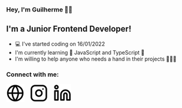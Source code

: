 <style>
  div {
    display: flex;
    flex-flow: row wrap;
    gap: 15px;
  }
</style>

### Hey, I'm Guilherme 👊🏻

## I'm a Junior Frontend Developer!
 - 💻 I've started coding on 16/01/2022
 - I'm currently learning 📒 JavaScript and TypeScript 📘
 - I'm willing to help anyone who needs a hand in their projects 💁🏻‍♂️

### Connect with me:
<div>
<a href="https://guilhermescr.github.io/startse-desafio-moduloIV/" target="_blank" rel="external"><img src="icons/globe.svg"></a>
<a href="https://www.instagram.com/guiidev_/" target="_blank" rel="external"><img src="icons/instagram.svg"></a>
<a href="https://www.linkedin.com/in/guilherme-rocha-b3709a230/" target="_blank" rel="external"><img src="icons/linkedin.svg"></a>
</div>


<!--
**guilhermescr/guilhermescr** is a ✨ _special_ ✨ repository because its `README.md` (this file) appears on your GitHub profile.

Here are some ideas to get you started:

- 🔭 I’m currently working on ...
- 🌱 I’m currently learning ...
- 👯 I’m looking to collaborate on ...
- 🤔 I’m looking for help with ...
- 💬 Ask me about ...
- 📫 How to reach me: ...
- 😄 Pronouns: ...
- ⚡ Fun fact: ...
-->
